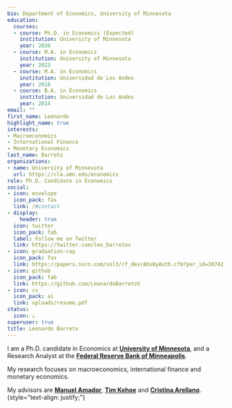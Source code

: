 ```yaml
---
bio: Department of Economics, University of Minnesota
education:
  courses:
  - course: Ph.D. in Economics (Expected)
    institution: University of Minnesota
    year: 2026
  - course: M.A. in Economics
    institution: University of Minnesota
    year: 2023
  - course: M.A. in Economics
    institution: Universidad de Los Andes
    year: 2018
  - course: B.A. in Economics
    institution: Universidad de Los Andes
    year: 2014    
email: ""
first_name: Leonardo
highlight_name: true
interests:
- Macroeconomics
- International Finance
- Monetary Economics
last_name: Barreto
organizations:
- name: University of Minnesota
  url: https://cla.umn.edu/economics
role: Ph.D. Candidate in Economics
social:
- icon: envelope
  icon_pack: fas
  link: /#contact
- display:
    header: true
  icon: twitter
  icon_pack: fab
  label: Follow me on Twitter
  link: https://twitter.com/leo_barretov
- icon: graduation-cap
  icon_pack: fas
  link: https://papers.ssrn.com/sol3/cf_dev/AbsByAuth.cfm?per_id=3074214
- icon: github
  icon_pack: fab
  link: https://github.com/LeonardoBarretoV
- icon: cv
  icon_pack: ai
  link: uploads/resume.pdf
status:
  icon: ☕️
superuser: true
title: Leonardo Barreto
---
```


I am a Ph.D. candidate in Economics at [**University of Minnesota**](https://cla.umn.edu/economics), and a Research Analyst at the [**Federal Reserve Bank of Minneapolis**](https://www.minneapolisfed.org/economic-research/economists). 

My research focuses on macroeconomics, international finance and monetary economics.

My advisors are [**Manuel Amador**](https://manuelamador.me/), [**Tim Kehoe**](http://users.econ.umn.edu/~tkehoe/) and [**Cristina Arellano**](https://www.cristinaarellano.com/).
{style="text-align: justify;"}
